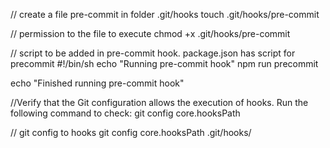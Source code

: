 // create a file pre-commit in folder .git/hooks
touch .git/hooks/pre-commit

// permission to the file to execute
chmod +x .git/hooks/pre-commit

// script to be added in pre-commit hook. package.json has script for precommit
#!/bin/sh
echo "Running pre-commit hook"
npm run precommit

echo "Finished running pre-commit hook"

//Verify that the Git configuration allows the execution of hooks. Run the following command to check:
git config core.hooksPath

// git config to hooks
git config core.hooksPath .git/hooks/
